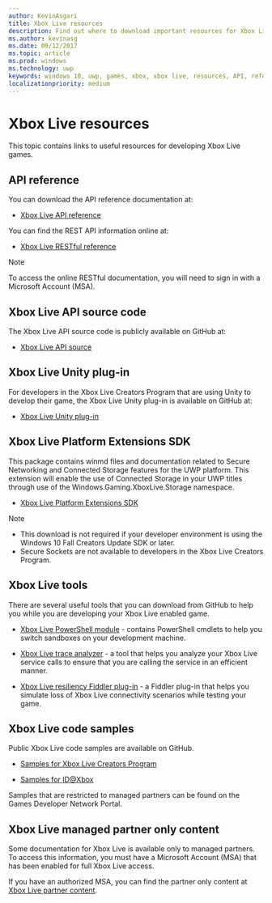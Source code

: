 ```yaml
---
author: KevinAsgari
title: Xbox Live resources
description: Find out where to download important resources for Xbox Live development.
ms.author: kevinasg
ms.date: 09/12/2017
ms.topic: article
ms.prod: windows
ms.technology: uwp
keywords: windows 10, uwp, games, xbox, xbox live, resources, API, reference
localizationpriority: medium
---
```


# Xbox Live resources

This topic contains links to useful resources for developing Xbox Live games.

## API reference

You can download the API reference documentation at:

* [Xbox Live API reference](https://aka.ms/xboxliveuwpdocs)

You can find the REST API information online at:

* [Xbox Live RESTful reference](https://developer.microsoft.com/en-us/games/xbox/docs/xboxlive/rest/atoc-xboxlivews-reference)

>[!NOTE]
> To access the online RESTful documentation, you will need to sign in with a Microsoft Account (MSA).

## Xbox Live API source code

The Xbox Live API source code is publicly available on GitHub at:

* [Xbox Live API source](https://github.com/Microsoft/xbox-live-api)

## Xbox Live Unity plug-in

For developers in the Xbox Live Creators Program that are using Unity to develop their game, the Xbox Live Unity plug-in is available on GitHub at:

* [Xbox Live Unity plug-in](https://github.com/Microsoft/xbox-live-unity-plugin)

## Xbox Live Platform Extensions SDK

This package contains winmd files and documentation related to Secure Networking and Connected Storage features for the UWP platform. This extension will enable the use of Connected Storage in your UWP titles through use of the Windows.Gaming.XboxLive.Storage namespace.

* [Xbox Live Platform Extensions SDK](http://aka.ms/xblextsdk)

> [!NOTE]
> - This download is not required if your developer environment is using the Windows 10 Fall Creators Update SDK or later.
> - Secure Sockets are not available to developers in the Xbox Live Creators Program.

## Xbox Live tools

There are several useful tools that you can download from GitHub to help you while you are developing your Xbox Live enabled game.

* [Xbox Live PowerShell module](https://github.com/Microsoft/xbox-live-powershell-module) - contains PowerShell cmdlets to help you switch sandboxes on your development machine.

* [Xbox Live trace analyzer](https://github.com/Microsoft/xbox-live-trace-analyzer) - a tool that helps you analyze your Xbox Live service calls to ensure that you are calling the service in an efficient manner.

* [Xbox Live resiliency Fiddler plug-in](https://github.com/Microsoft/xbox-live-resiliency-fiddler-plugin) - a Fiddler plug-in that helps you simulate loss of Xbox Live connectivity scenarios while testing your game.

## Xbox Live code samples

Public Xbox Live code samples are available on GitHub.

* [Samples for Xbox Live Creators Program](https://github.com/Microsoft/xbox-live-samples/tree/master/Samples/CreatorsSDK)

* [Samples for ID@Xbox](https://github.com/Microsoft/xbox-live-samples/tree/master/Samples/ID%40XboxSDK)

Samples that are restricted to managed partners can be found on the Games Developer Network Portal.

## Xbox Live managed partner only content

Some documentation for Xbox Live is available only to managed partners. To access this information, you must have a Microsoft Account (MSA) that has been enabled for full Xbox Live access.

If you have an authorized MSA, you can find the partner only content at [Xbox Live partner content](https://developer.microsoft.com/en-us/games/xbox/docs/xboxlive/xbox-live-partners/partner-content).
